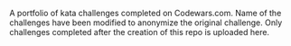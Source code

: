 A portfolio of kata challenges completed on Codewars.com.
Name of the challenges have been modified to anonymize the original challenge.
Only challenges completed after the creation of this repo is uploaded here.
